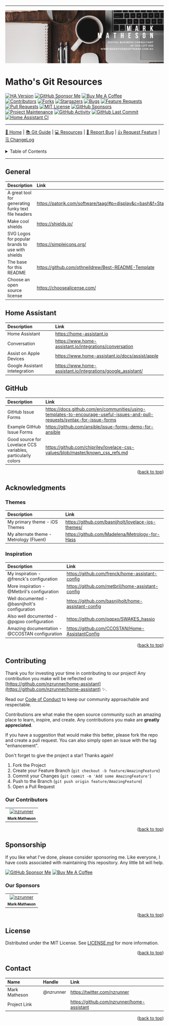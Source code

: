 <!-- Improved compatibility of back to top link: See: https://github.com/othneildrew/Best-README-Template/pull/73 -->

<a name="readme-top"></a>

<!--
*** Thanks for checking out the Best-README-Template. If you have a suggestion
*** that would make this better, please fork the repo and create a pull request
*** or simply open an issue with the tag "enhancement".
*** Don't forget to give the project a star!
*** Thanks again! Now go create something AMAZING! :D
-->

---

<!-- PROJECT LOGO -->

[![Logo](/images/mark-matheson-digital-business-consultant.png)](../../)

# Matho's Git Resources

<!-- PROJECT SHIELDS -->
<!--
*** I'm using markdown "reference style" links for readability.
*** Reference links are enclosed in brackets [ ] instead of parentheses ( ).
*** See the bottom of this document for the declaration of the reference variables
*** for contributors-url, forks-url, etc. This is an optional, concise syntax you may use.
*** https://www.markdownguide.org/basic-syntax/#reference-style-links
-->

[![HA Version][ha-version-shield]][home-assistant]
[![GitHub Sponsor Me][github-sponsor-me-shield]][github-sponsors-url]
<a href="https://www.buymeacoffee.com/nzrunner" target="_blank"><img src="https://cdn.buymeacoffee.com/buttons/default-orange.png" alt="Buy Me A Coffee" height="28" width="174"></a><br />
[![Contributors][contributors-shield]][contributors-url]
[![Forks][forks-shield]][forks-url]
[![Stargazers][stars-shield]][stars-url]
[![Bugs][bugs-shield]][bugs-url]
[![Feature Requests][features-shield]][features-url]
[![Pull Requests][pull-request-shield]][pull-request-url]
[![MIT License][license-shield]][license-url]
[![GitHub Sponsors][github-sponsors-shield]][github-sponsors-url]<br />
[![Project Maintenance][maintenance-shield]](https://github.com/nzrunner/home-assistant/pulse)
[![GitHub Activity][commits-shield]][commits]
[![GitHub Last Commit][last-commit-shield]][commits]
[![Home Assistant CI][homeassistantci-shield]][homeassistantci]

---

<!-- PROJECT SHORT DESCRIPTION AND MENU -->

[🏡 Home](https://github.com/nzrunner/home-assistant)
|
[📚 Git Guide](/docs/git-guide.md)
|
[💻 Resources](/docs/resources.md)
|
[🐛 Report Bug](https://github.com/nzrunner/home-assistant/issues/new?assignees=nzrunner&labels=%F0%9F%90%9B+Bug%2C%F0%9F%A9%B9+Triage&template=bug_report.yml&title=%5BBUG%5D%3A+)
|
[👍 Request Feature](https://github.com/nzrunner/home-assistant/issues/new?assignees=nzrunner&labels=%F0%9F%91%8D+Enhancement%2C%F0%9F%A9%B9+Triage&template=feature_request.yml&title=%5BFEATURE+REQUEST%5D%3A+)
|
[🗒 ChangeLog](/CHANGELOG.md)

<!-- TABLE OF CONTENTS -->
<!-- START doctoc generated TOC please keep comment here to allow auto update -->
<!-- DON'T EDIT THIS SECTION, INSTEAD RE-RUN doctoc TO UPDATE -->
<details>
<summary>Table of Contents</summary>

- [General](#general)
- [Home Assistant](#home-assistant)
- [GitHub](#github)
- [Acknowledgments](#acknowledgments)
  - [Themes](#themes)
  - [Inspiration](#inspiration)
- [Contributing](#contributing)
  - [Our Contributors](#our-contributors)
- [Sponsorship](#sponsorship)
  - [Our Sponsors](#our-sponsors)
- [License](#license)
- [Contact](#contact)

</details>
<!-- END doctoc generated TOC please keep comment here to allow auto update -->

---

<!-- RESOURCES -->

## General

| **Description**                                     | **Link**                                                                         |
| :-------------------------------------------------- | :------------------------------------------------------------------------------- |
| A great tool for generating funky text file headers | <https://patorjk.com/software/taag/#p=display&c=bash&f=Standard&t=configuration> |
| Make cool shields                                   | <https://shields.io/>                                                            |
| SVG Logos for popular brands to use with shields    | <https://simpleicons.org/>                                                       |
| The base for this README                            | <https://github.com/othneildrew/Best-README-Template>                            |
| Choose an open source license                       | <https://choosealicense.com/>                                                    |

## Home Assistant

| **Description**                | **Link**                                                       |
| :----------------------------- | :------------------------------------------------------------- |
| Home Assistant                 | <https://home-assistant.io>                                    |
| Conversation                   | <https://www.home-assistant.io/integrations/conversation>      |
| Assist on Apple Devices        | <https://www.home-assistant.io/docs/assist/apple>              |
| Google Assistant intetegration | <https://www.home-assistant.io/integrations/google_assistant/> |

## GitHub

| **Description**                                             | **Link**                                                                                                                     |
| :---------------------------------------------------------- | :--------------------------------------------------------------------------------------------------------------------------- |
| GitHub Issue Forms                                          | <https://docs.github.com/en/communities/using-templates-to-encourage-useful-issues-and-pull-requests/syntax-for-issue-forms> |
| Example GitHub Issue Forms                                  | <https://github.com/ansible/issue-forms-demo-for-ansible>                                                                    |
| Good source for Lovelace CCS variables, particularly colors | <https://github.com/chipriley/lovelace-css-values/blob/master/known_css_refs.md>                                             |

<p align="right">(<a href="#readme-top">back to top</a>)</p>

<!-- ACKNOWLEDGMENTS -->

## Acknowledgments

### Themes

| **Description**                         | **Link**                                             |
| :-------------------------------------- | :--------------------------------------------------- |
| My primary theme - iOS Themes           | <https://github.com/basnijholt/lovelace-ios-themes/> |
| My alternate theme - Metrology (Fluent) | <https://github.com/Madelena/Metrology-for-Hass>     |

### Inspiration

| **Description**                                | **Link**                                              |
| :--------------------------------------------- | :---------------------------------------------------- |
| My inspiration - @frenck's configuration       | <https://github.com/frenck/home-assistant-config>     |
| More inspiration - @Metbril's configuration    | <https://github.com/metbril/home-assistant-config>    |
| Well documented - @basnijholt's configuration  | <https://github.com/basnijholt/home-assistant-config> |
| Also well documented - @pqpxo configuration    | <https://github.com/pqpxo/SWAKES_hassio>              |
| Amazing documentation - @CCOSTAN configuration | <https://github.com/CCOSTAN/Home-AssistantConfig>     |

<p align="right">(<a href="#readme-top">back to top</a>)</p>

<!-- CONTRIBUTING -->

## Contributing

Thank you for investing your time in contributing to our project! Any contribution you make will be reflected on [https://github.com/nzrunner/home-assistant](https://github.com/nzrunner/home-assistant) :sparkles:.

Read our [Code of Conduct](./.github/CODE_OF_CONDUCT.md) to keep our community approachable and respectable.

Contributions are what make the open source community such an amazing place to learn, inspire, and create. Any contributions you make are **greatly appreciated**.

If you have a suggestion that would make this better, please fork the repo and create a pull request. You can also simply open an issue with the tag "enhancement".

Don't forget to give the project a star! Thanks again!

1. Fork the Project
2. Create your Feature Branch (`git checkout -b feature/AmazingFeature`)
3. Commit your Changes (`git commit -m 'Add some AmazingFeature'`)
4. Push to the Branch (`git push origin feature/AmazingFeature`)
5. Open a Pull Request

### Our Contributors

<!-- readme: contributors -start -->
<table>
<tr>
    <td align="center">
        <a href="https://github.com/nzrunner">
            <img src="https://avatars.githubusercontent.com/u/5681652?v=4" width="100;" alt="nzrunner"/>
            <br />
            <sub><b>Mark Matheson</b></sub>
        </a>
    </td></tr>
</table>
<!-- readme: contributors -end -->

<p align="right">(<a href="#readme-top">back to top</a>)</p>

<!-- SPONSORSHIP -->

## Sponsorship

If you like what I've done, please consider sponsoring me. Like everyone, I have costs associated with maintaining this repository. Any little bit will help.

[![GitHub Sponsor Me][github-sponsor-me-shield]][github-sponsors-url]
<a href="https://www.buymeacoffee.com/nzrunner" target="_blank"><img src="https://cdn.buymeacoffee.com/buttons/default-orange.png" alt="Buy Me A Coffee" height="28" width="174"></a>

### Our Sponsors

<!-- readme: nzrunner,sponsors -start -->
<table>
<tr>
    <td align="center">
        <a href="https://github.com/nzrunner">
            <img src="https://avatars.githubusercontent.com/u/5681652?v=4" width="100;" alt="nzrunner"/>
            <br />
            <sub><b>Mark Matheson</b></sub>
        </a>
    </td></tr>
</table>
<!-- readme: nzrunner,sponsors -end -->

<p align="right">(<a href="#readme-top">back to top</a>)</p>

<!-- LICENSE -->

## License

Distributed under the MIT License. See [LICENSE.md](./LICENSE.md) for more information.

<p align="right">(<a href="#readme-top">back to top</a>)</p>

<!-- CONTACT -->

## Contact

| **Name**      | **Handle** | **Link**                                     |
| :------------ | :--------- | :------------------------------------------- |
| Mark Matheson | @nzrunner  | <https://twitter.com/nzrunner>               |
| Project Link  |            | <https://github.com/nzrunner/home-assistant> |

<p align="right">(<a href="#readme-top">back to top</a>)</p>

<!-- MARKDOWN LINKS & IMAGES -->
<!-- https://www.markdownguide.org/basic-syntax/#reference-style-links -->
<!-- Shields -->

[contributors-shield]: https://img.shields.io/github/contributors/nzrunner/home-assistant.svg?style=flat-square
[forks-shield]: https://img.shields.io/github/forks/nzrunner/home-assistant.svg?style=flat-square
[stars-shield]: https://img.shields.io/github/stars/nzrunner/home-assistant.svg?style=flat-square
[bugs-shield]: https://img.shields.io/github/issues-search/nzrunner/home-assistant?style=flat-square&label=Bugs&query=is%3Aopen%20is%3Aissue%20label%3Abug
[features-shield]: https://img.shields.io/github/issues-search/nzrunner/home-assistant?style=flat-square&label=Feature%20Requests&query=is%3Aopen%20is%3Aissue%20label%3Aenhancement
[license-shield]: https://img.shields.io/github/license/nzrunner/home-assistant.svg?style=flat-square
[commits-shield]: https://img.shields.io/github/commit-activity/y/nzrunner/home-assistant.svg?style=flat-square
[maintenance-shield]: https://img.shields.io/maintenance/yes/2023.svg?style=flat-square
[last-commit-shield]: https://img.shields.io/github/last-commit/nzrunner/home-assistant.svg?style=flat-square
[homeassistantci-shield]: https://img.shields.io/github/actions/workflow/status/nzrunner/home-assistant/home_assistant.yml?label=Home%20Assistant%20CI&style=flat-square
[ha-version-shield]: https://img.shields.io/badge/Home%20Assistant-2023.3-blue.svg?style=for-the-badge
[github-sponsors-shield]: https://img.shields.io/github/sponsors/nzrunner?label=Sponsors&style=flat-square
[github-sponsor-me-shield]: https://img.shields.io/badge/sponsor-lightgrey?style=for-the-badge&logo=GitHub-Sponsors&logoColor=#white
[pull-request-shield]: https://img.shields.io/github/issues-pr-raw/nzrunner/home-assistant?label=Pull%20Requests&style=flat-square

<!-- URL's -->

[contributors-url]: https://github.com/nzrunner/home-assistant/graphs/contributors
[forks-url]: https://github.com/nzrunner/home-assistant/network/members
[stars-url]: https://github.com/nzrunner/home-assistant/stargazers
[bugs-url]: https://github.com/nzrunner/home-assistant/issues?q=is%3Aopen+is%3Aissue+label%3A%22%F0%9F%90%9B+Bug%22
[features-url]: https://github.com/nzrunner/home-assistant/issues?q=is%3Aopen+is%3Aissue+label%3A%22%F0%9F%91%8D+Enhancement%22
[license-url]: https://github.com/nzrunner/home-assistant/blob/master/LICENSE.md
[commits]: https://github.com/nzrunner/home-assistant/commits/master
[homeassistantci]: https://github.com/nzrunner/home-assistant/actions/workflows/home_assistant.yml
[home-assistant]: https://home-assistant.io
[github-sponsors-url]: https://github.com/sponsors/nzrunner
[pull-request-url]: https://github.com/nzrunner/home-assistant/pulls
